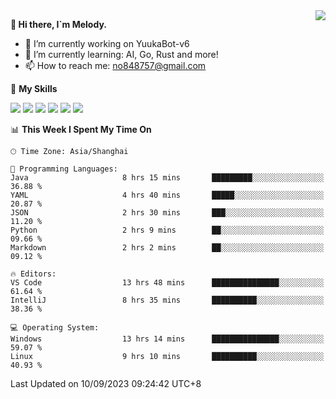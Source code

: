 <a href="#">
  <img align="right" src="https://github-readme-stats.vercel.app/api?username=melodyyuuka&count_private=true&show_icons=true" />
</a>

**👋 Hi there, I`m Melody.**

- 🔭 I’m currently working on YuukaBot-v6
- 🌱 I’m currently learning: AI, Go, Rust and more!
- 📫 How to reach me: no848757@gmail.com

🌟 **My Skills** 

![](https://img.shields.io/badge/-Python-3e74a2?style=flat-square&logo=Python&logoColor=fff)
![](https://img.shields.io/badge/-Java-007396?style=flat-square&logo=OpenJDK&logoColor=fff)
![](https://img.shields.io/badge/-Node.js-339933?style=flat-square&logo=Node.js&logoColor=fff)
![](https://img.shields.io/badge/-Git-f05032?style=flat-square&logo=git&logoColor=fff)
![](https://img.shields.io/badge/-PostgreSQL-4169e1?style=flat-square&logo=PostgreSQL&logoColor=fff)
![](https://img.shields.io/badge/-VSCode-007acc?style=flat-square&logo=Visual-Studio-Code&logoColor=fff)


<!--START_SECTION:waka-->
📊 **This Week I Spent My Time On** 

```text
🕑︎ Time Zone: Asia/Shanghai

💬 Programming Languages: 
Java                     8 hrs 15 mins       █████████░░░░░░░░░░░░░░░░   36.88 % 
YAML                     4 hrs 40 mins       █████░░░░░░░░░░░░░░░░░░░░   20.87 % 
JSON                     2 hrs 30 mins       ███░░░░░░░░░░░░░░░░░░░░░░   11.20 % 
Python                   2 hrs 9 mins        ██░░░░░░░░░░░░░░░░░░░░░░░   09.66 % 
Markdown                 2 hrs 2 mins        ██░░░░░░░░░░░░░░░░░░░░░░░   09.12 % 

🔥 Editors: 
VS Code                  13 hrs 48 mins      ███████████████░░░░░░░░░░   61.64 % 
IntelliJ                 8 hrs 35 mins       ██████████░░░░░░░░░░░░░░░   38.36 % 

💻 Operating System: 
Windows                  13 hrs 14 mins      ███████████████░░░░░░░░░░   59.07 % 
Linux                    9 hrs 10 mins       ██████████░░░░░░░░░░░░░░░   40.93 % 
```


 Last Updated on 10/09/2023 09:24:42 UTC+8
<!--END_SECTION:waka-->
